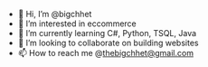 - 👋 Hi, I’m @bigchhet
- 👀 I’m interested in eccommerce
- 🌱 I’m currently learning C#, Python, TSQL, Java
- 💞️ I’m looking to collaborate on building websites
- 📫 How to reach me @thebigchhet@gmail.com

<!---
bigchhet/bigchhet is a ✨ special ✨ repository because its `README.md` (this file) appears on your GitHub profile.
You can click the Preview link to take a look at your changes.
--->

